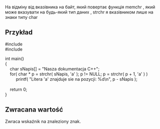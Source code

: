 На відміну від вказівника на байт, який повертає функція memchr , який може вказувати на будь-який тип даних , strchr я вказівником лише на знаки типу char
## Przykład
#include <cstdio>  
#include <cstring>  
  
int main()  
{  
    char sNapis[] = "Nasza dokumentacja C++";  
    for( char * p = strchr( sNapis, 'a' ); p != NULL; p = strchr( p + 1, 'a' ) )  
         printf( "Litera 'a' znajduje sie na pozycji: %d\n", p - sNapis );  
     
    return 0;  
}

## Zwracana wartość

Zwraca wskaźnik na znaleziony znak.